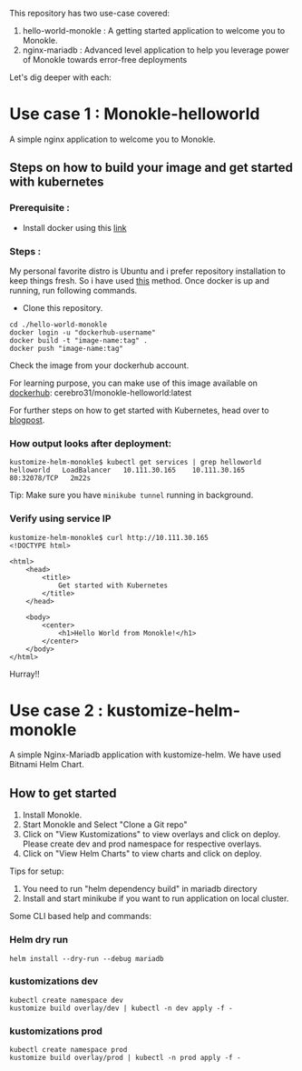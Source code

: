 This repository has two use-case covered:

1. hello-world-monokle : A getting started application to welcome you to Monokle.
2. nginx-mariadb : Advanced level application to help you leverage power of Monokle towards error-free deployments

Let's dig deeper with each:

# Use case 1 : Monokle-helloworld
A simple nginx application to welcome you to Monokle.

## Steps on how to build your image and get started with kubernetes

### Prerequisite : 

- Install docker using this [link](https://docs.docker.com/engine/install/)

### Steps :

My personal favorite distro is Ubuntu and i prefer repository installation to
keep things fresh. So i have used [this](https://docs.docker.com/engine/install/ubuntu/#install-using-the-repository) method.
Once docker is up and running, run following commands.

- Clone this repository.

```
cd ./hello-world-monokle
docker login -u "dockerhub-username"
docker build -t "image-name:tag" .
docker push "image-name:tag"
```

Check the image from your dockerhub account.

For learning purpose, you can make use of this image available on [dockerhub](https://hub.docker.com/repository/docker/cerebro31/monokle-helloworld/general): cerebro31/monokle-helloworld:latest

For further steps on how to get started with Kubernetes, head over to [blogpost](https://monokle.io/blog/get-started-validate-kubernetes-resources).

### How output looks after deployment:

```
kustomize-helm-monokle$ kubectl get services | grep helloworld
helloworld   LoadBalancer   10.111.30.165    10.111.30.165   80:32078/TCP   2m22s
```
Tip: Make sure you have `minikube tunnel` running in background.

### Verify using service IP 

```
kustomize-helm-monokle$ curl http://10.111.30.165
<!DOCTYPE html>

<html>
	<head>
		<title>
			Get started with Kubernetes
		</title>
	</head>

	<body>
		<center>
			<h1>Hello World from Monokle!</h1>
		</center>
	</body>
</html>
```

Hurray!!

# Use case 2 : kustomize-helm-monokle
A simple Nginx-Mariadb application with kustomize-helm. We
have used Bitnami Helm Chart.

## How to get started
1. Install Monokle.
2. Start Monokle and Select "Clone a Git repo"
3. Click on "View Kustomizations" to view overlays and click on deploy.
Please create dev and prod namespace for respective overlays.
4. Click on "View Helm Charts" to view charts and click on deploy.

Tips for setup: 
1. You need to run "helm dependency build" in mariadb directory
2. Install and start minikube if you want to run application on local cluster.

Some CLI based help and commands:

### Helm dry run
```
helm install --dry-run --debug mariadb
```

### kustomizations dev
```
kubectl create namespace dev
kustomize build overlay/dev | kubectl -n dev apply -f -
```

### kustomizations prod
```
kubectl create namespace prod
kustomize build overlay/prod | kubectl -n prod apply -f -
```

